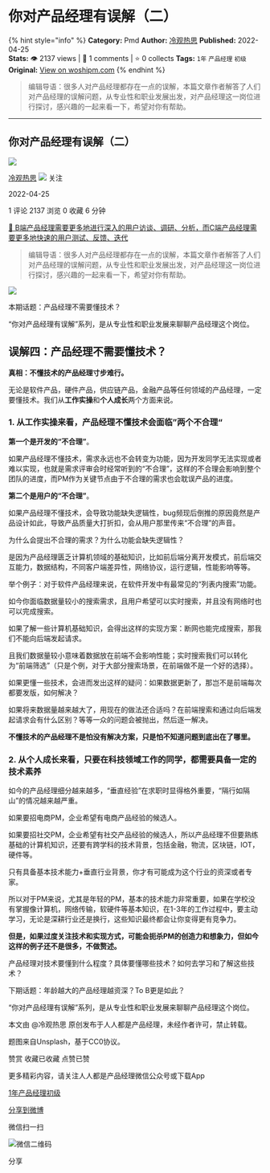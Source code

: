 # 你对产品经理有误解（二）
{% hint style="info" %}
**Category:** Pmd
**Author:** [冷观热思](https://www.woshipm.com/u/1122099)
**Published:** 2022-04-25  
**Stats:** 👁️ 2137 views | 💬 1 comments | ⭐ 0 collects
**Tags:** `1年` `产品经理` `初级`
**Original:** [View on woshipm.com](https://www.woshipm.com/pmd/5409952.html)
{% endhint %}
> 编辑导语：很多人对产品经理都存在一点的误解，本篇文章作者解答了人们对产品经理的误解问题，从专业性和职业发展出发，对产品经理这一岗位进行探讨，感兴趣的一起来看一下，希望对你有帮助。

---

## 你对产品经理有误解（二）

[![](https://image.woshipm.com/wp-files/2022/04/TXWVhgP6jplg92nq9Phk.png!/both/72x72)](https://www.woshipm.com/u/1122099)

[冷观热思](https://www.woshipm.com/u/1122099) ![](https://static.woshipm.com/tag/1101_1@2x.png) 关注

2022-04-25

1 评论 2137 浏览 0 收藏 6 分钟

[🔗 B端产品经理需要更多地进行深入的用户访谈、调研、分析，而C端产品经理需要更多地快速的用户测试、反馈、迭代](https://ke.qidianla.com/courses/bcpm)

> 编辑导语：很多人对产品经理都存在一点的误解，本篇文章作者解答了人们对产品经理的误解问题，从专业性和职业发展出发，对产品经理这一岗位进行探讨，感兴趣的一起来看一下，希望对你有帮助。

![](https://image.woshipm.com/wp-files/2022/04/n9Nwe9hCAxatsEi2u0wr.jpg)

本期话题：产品经理不需要懂技术？

“你对产品经理有误解”系列，是从专业性和职业发展来聊聊产品经理这个岗位。

## 误解四：产品经理不需要懂技术？

**真相：不懂技术的产品经理寸步难行。**

无论是软件产品，硬件产品，供应链产品，金融产品等任何领域的产品经理，一定要懂技术。我们从**工作实操**和**个人成长**两个方面来说。

### 1\. 从工作实操来看，产品经理不懂技术会面临”两个不合理“

**第一个是开发的“不合理”**。

如果产品经理不懂技术，需求永远也不会转变为功能，因为开发同学无法实现或者难以实现，也就是需求评审会时经常听到的“不合理”，这样的不合理会影响到整个团队的进度，而PM作为关键节点由于不合理的需求也会耽误产品的进度。

**第二个是用户的“不合理”**。

如果产品经理不懂技术，会导致功能缺失逻辑性，bug频现后倒推的原因竟然是产品设计如此，导致产品质量大打折扣，会从用户那里传来“不合理”的声音。

为什么会提出不合理的需求？为什么功能会缺失逻辑性？

是因为产品经理匮乏计算机领域的基础知识，比如前后端分离开发模式，前后端交互能力，数据结构，不同客户端差异性，网络协议，运行逻辑，性能影响等等。

举个例子：对于软件产品经理来说，在软件开发中有最常见的“列表内搜索”功能。

如今你面临数据量较小的搜索需求，且用户希望可以实时搜索，并且没有网络时也可以完成搜索。

如果了解一些计算机基础知识，会得出这样的实现方案：断网也能完成搜索，那我们不能向后端发起请求。

且我们数据量较小意味着数据放在前端不会影响性能；实时搜索我们可以转化为“前端筛选”（只是个例，对于大部分搜索场景，在前端做不是一个好的选择）。

如果更懂一些技术，会进而发出这样的疑问：如果数据更新了，那岂不是前端每次都要发版，如何解决？

如果将来数据量越来越大了，用现在的做法还合适吗？在前端搜索和通过向后端发起请求会有什么区别？等等一众的问题会被抛出，然后逐一解决。

**不懂技术的产品经理不是怕没有解决方案，只是怕不知道问题到底出在了哪里。**

### 2\. 从个人成长来看，只要在科技领域工作的同学，都需要具备一定的技术素养

如今的产品经理细分越来越多，“垂直经验”在求职时显得格外重要，“隔行如隔山”的情况越来越严重。

如果要招电商PM，企业希望有电商产品经验的候选人。

如果要招社交PM，企业希望有社交产品经验的候选人，所以产品经理不但要熟练基础的计算机知识，还要有跨学科的技术背景，包括金融，物流，区块链，IOT，硬件等。

只有具备基本技术能力+垂直行业背景，你才有可能成为这个行业的资深或者专家。

所以对于PM来说，尤其是年轻的PM，基本的技术能力非常重要，如果在学校没有掌握像计算机，网络传输，软硬件等基本知识，在1-3年的工作过程中，要主动学习，无论是深耕行业还是换行，这些知识最终都会让你变得更有竞争力。

**但是，如果过度关注技术和实现方式，可能会扼杀PM的创造力和想象力，但如今这样的例子还不是很多，不做赘述。**

产品经理对技术要懂到什么程度？具体要懂哪些技术？如何去学习和了解这些技术？

下期话题：年龄越大的产品经理越资深？To B更是如此？

“你对产品经理有误解”系列，是从专业性和职业发展来聊聊产品经理这个岗位。

本文由 @冷观热思 原创发布于人人都是产品经理，未经作者许可，禁止转载。

题图来自Unsplash，基于CC0协议。

赞赏 收藏已收藏 点赞已赞

更多精彩内容，请关注人人都是产品经理微信公众号或下载App

[1年](https://www.woshipm.com/tag/1%e5%b9%b4)[产品经理](https://www.woshipm.com/tag/pmd)[初级](https://www.woshipm.com/tag/%e5%88%9d%e7%ba%a7)

[分享到微博](https://service.weibo.com/share/share.php?appkey=2775287854&title=你对产品经理有误解（二）&url=https://www.woshipm.com/pmd/5409952.html&pic=https://image.woshipm.com/wp-files/2022/04/n9Nwe9hCAxatsEi2u0wr.jpg)

微信扫一扫

![微信二维码](https://api.pwmqr.com/qrcode/create/?url=https://www.woshipm.com/pmd/5409952.html)

分享